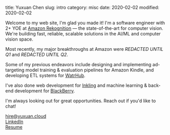 title: Yuxuan Chen
slug: intro
category: misc
date: 2020-02-02
modified: 2020-02-02

Welcome to my web site, I'm glad you made it! I'm a software engineer with 2+ YOE at [Amazon Rekognition](https://aws.amazon.com/rekognition/) — the state-of-the-art for computer vision. We're building fast, reliable, scalable solutions in the AI/ML and computer vision space.

Most recently, my major breakthroughs at Amazon were *REDACTED UNTIL Q1* and *REDACTED UNTIL Q2*.

Some of my previous endeavors include designing and implementing ad-targeting model training & evaluation pipelines for Amazon Kindle, and developing ETL systems for [WatrHub](https://www.watrhub.com/).

I've also done web development for [Inkling](https://www.inkling.com/) and machine learning & back-end development for [BlackBerry](https://www.blackberry.com/us/en/company/overview).

I'm always looking out for great opportunities. Reach out if you'd like to chat!

[hire@yuxuan.cloud](mailto:hire@yuxuan.cloud)  
[LinkedIn](https://www.linkedin.com/in/chenyuxuan/)  
<a href="resume.pdf" download>Resume</a>
